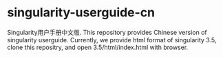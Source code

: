# singularity-userguide-cn
Singularity用户手册中文版.
This repository provides Chinese version of singularity userguide.
Currently, we provide html format of singularity 3.5, clone this repositry, and open 3.5/html/index.html with browser. 


